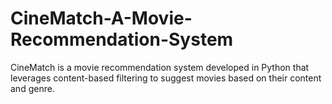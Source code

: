 # CineMatch-A-Movie-Recommendation-System
CineMatch is a movie recommendation system developed in Python that leverages content-based filtering to suggest movies based on their content and genre.
